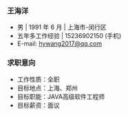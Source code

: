 
### 王海洋

- 男 | 1991 年 6 月 | 上海市-闵行区
- 五年多工作经验 | 15236902150 (手机)
- E-mail: [hywang2017@qq.com](http://mailto:hywang2017@qq.com)

### 求职意向

- 工作性质：全职
- 目标地点：上海、郑州
- 目标职能：JAVA高级软件工程师
- 目标薪资：面议